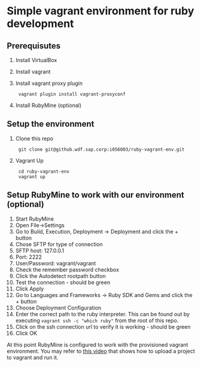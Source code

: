 # Simple vagrant environment for ruby development

## Prerequisutes

1. Install VirtualBox
2. Install vagrant
3. Install vagrant proxy plugin

        vagrant plugin install vagrant-proxyconf
        
4. Install RubyMine (optional)


## Setup the environment

1. Clone this repo

        git clone git@github.wdf.sap.corp:i056003/ruby-vagrant-env.git
        
2. Vagrant Up

        cd ruby-vagrant-env
        vagrant up
        
## Setup RubyMine to work with our environment (optional)

1. Start RubyMine
2. Open File->Settings
  1. Go to Build, Execution, Deployment -> Deployment and click the + button
  1. Chose SFTP for type of connection
  1. SFTP host: 127.0.0.1
  1. Port: 2222
  1. User/Password: vagrant/vagrant
  1. Check the remember password checkbox
  1. Click the Autodetect rootpath button
  1. Test the connection - should be green
  1. Click Apply
3. Go to Languages and Frameworks -> Ruby SDK and Gems and click the + button
  1. Choose Deployment Configuration
  1. Enter the correct path to the ruby interpreter. This can be found out by executing `vagrant ssh -c "which ruby"` from the root of this repo.
  1. Click on the ssh connection url to verify it is working - should be green
  1. Click OK

At this point RubyMine is configured to work with the provisioned vagrant environment. You may refer to [this video](https://www.youtube.com/watch?v=5KQUhMM_99Y) that shows how to upload a project to vagrant and run it.
  

